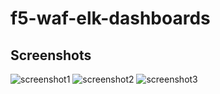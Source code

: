 # f5-waf-elk-dashboards
## Screenshots
![screenshot1](https://user-images.githubusercontent.com/23067500/72393114-c7c25080-36e6-11ea-81c4-655f4c936476.png)
![screenshot2](https://user-images.githubusercontent.com/23067500/72392972-4cf93580-36e6-11ea-8392-1b80d59b8276.png)
![screenshot3](https://user-images.githubusercontent.com/23067500/72392979-4ff42600-36e6-11ea-9cb9-22b8ba737de0.png)
